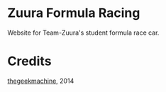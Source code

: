 Zuura Formula Racing
====================

Website for Team-Zuura's student formula race car.

Credits
=======

[thegeekmachine](https://facebook.com/thegeekmachine2/), 2014
